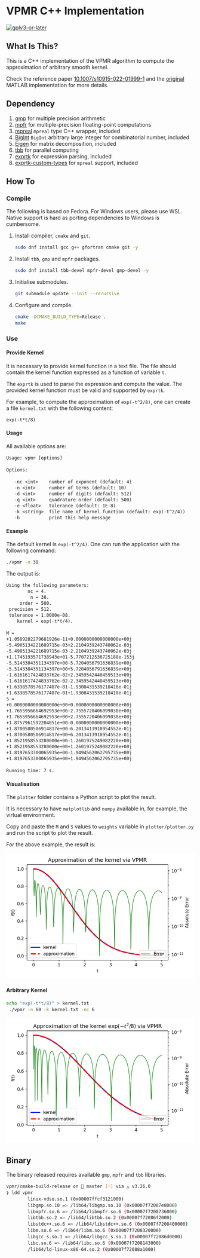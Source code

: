 # VPMR C++ Implementation

[![gplv3-or-later](https://www.gnu.org/graphics/gplv3-or-later.svg)](https://www.gnu.org/licenses/gpl-3.0.en.html)

## What Is This?

This is a C++ implementation of the VPMR algorithm to compute the approximation of arbitrary smooth kernel.

Check the reference paper [10.1007/s10915-022-01999-1](https://doi.org/10.1007/s10915-022-01999-1) and
the [original](https://github.com/ZXGao97/VPMR) MATLAB implementation for more details.

## Dependency

1. [gmp](https://gmplib.org/) for multiple precision arithmetic
2. [mpfr](https://www.mpfr.org/) for multiple-precision floating-point computations
3. [mpreal](http://www.holoborodko.com/pavel/mpfr/) `mpreal` type C++ wrapper, included
4. [BigInt](https://github.com/faheel/BigInt) `BigInt` arbitrary large integer for combinatorial number, included
5. [Eigen](https://eigen.tuxfamily.org/) for matrix decomposition, included
6. [tbb](https://github.com/oneapi-src/oneTBB) for parallel computing
7. [exprtk](https://github.com/ArashPartow/exprtk.git) for expression parsing, included
8. [exprtk-custom-types](https://github.com/ArashPartow/exprtk-custom-types.git) for `mpreal` support, included

## How To

### Compile

The following is based on Fedora. For Windows users, please use WSL.
Native support is hard as porting dependencies to Windows is cumbersome.

1. Install compiler, `cmake` and `git`.
   ```bash
   sudo dnf install gcc g++ gfortran cmake git -y
   ```
2. Install `tbb`, `gmp` and `mpfr` packages.
   ```bash
   sudo dnf install tbb-devel mpfr-devel gmp-devel -y
   ```
3. Initialise submodules.
   ```bash
   git submodule update --init --recursive
   ```
4. Configure and compile.
   ```bash
   cmake -DCMAKE_BUILD_TYPE=Release .
   make
   ```

### Use

#### Provide Kernel

It is necessary to provide kernel function in a text file.
The file should contain the kernel function expressed as a function of variable `t`.

The `exprtk` is used to parse the expression and compute the value.
The provided kernel function must be valid and supported by `exprtk`.

For example, to compute the approximation of `exp(-t^2/8)`, one can create a file `kernel.txt` with the following
content:

```text
exp(-t*t/8)
```

#### Usage

All available options are:

```text
Usage: vpmr [options]

Options:

   -nc <int>    number of exponent (default: 4)
   -n <int>     number of terms (default: 10)
   -d <int>     number of digits (default: 512)
   -q <int>     quadrature order (default: 500)
   -e <float>   tolerance (default: 1E-8)
   -k <string>  file name of kernel function (default: exp(-t^2/4))
   -h           print this help message
```

#### Example

The default kernel is `exp(-t^2/4)`. One can run the application with the following command:

```bash
./vpmr -n 30
```

The output is:

```text
Using the following parameters:
        nc = 4.
         n = 30.
     order = 500.
 precision = 512.
 tolerance = 1.0000e-08.
    kernel = exp(-t*t/4).

M = 
+1.0589202279681926e-11+0.0000000000000000e+00j
-5.4905134221689715e-03+2.2104939243740062e-03j
-5.4905134221689715e-03-2.2104939243740062e-03j
+1.1745193571738943e+01-5.7707212536725188e-153j
-5.5143304351134397e+00-5.7204056791636839e+00j
-5.5143304351134397e+00+5.7204056791636839e+00j
-1.6161617424833762e-02+2.3459542440459513e+00j
-1.6161617424833762e-02-2.3459542440459513e+00j
+1.6338578576177487e-01-1.9308431539218418e-01j
+1.6338578576177487e-01+1.9308431539218418e-01j
S = 
+0.0000000000000000e+00+0.0000000000000000e+00j
+1.7655956664692953e+00-2.7555720406099038e+00j
+1.7655956664692953e+00+2.7555720406099038e+00j
+1.8757961592204051e+00-0.0000000000000000e+00j
+1.8700580506914817e+00-6.2013413918954552e-01j
+1.8700580506914817e+00+6.2013413918954552e-01j
+1.8521958553280000e+00-1.2601975249082220e+00j
+1.8521958553280000e+00+1.2601975249082220e+00j
+1.8197653300065935e+00-1.9494562062795735e+00j
+1.8197653300065935e+00+1.9494562062795735e+00j

Running time: 7 s.
```

#### Visualisation

The `plotter` folder contains a Python script to plot the result.

It is necessary to have `matplotlib` and `numpy` available in, for example, the virtual environment.

Copy and paste the `M` and `S` values to `weights` variable in `plotter/plotter.py` and run the script to plot the
result.

For the above example, the result is:

![exp(-x^2/4)](example.png)

#### Arbitrary Kernel

```bash
echo "exp(-t*t/8)" > kernel.txt
 ./vpmr -n 60 -k kernel.txt -nc 6
```

![exp(-x^2/8)](arbitrary.png)

## Binary

The binary released requires available `gmp`, `mpfr` and `tbb` libraries.

```bash
vpmr/cmake-build-release on  master [!] via △ v3.26.0 
❯ ldd vpmr 
        linux-vdso.so.1 (0x00007ffcf3121000)
        libgmp.so.10 => /lib64/libgmp.so.10 (0x00007f72087e8000)
        libmpfr.so.6 => /lib64/libmpfr.so.6 (0x00007f7208736000)
        libtbb.so.2 => /lib64/libtbb.so.2 (0x00007f72086f2000)
        libstdc++.so.6 => /lib64/libstdc++.so.6 (0x00007f7208400000)
        libm.so.6 => /lib64/libm.so.6 (0x00007f7208320000)
        libgcc_s.so.1 => /lib64/libgcc_s.so.1 (0x00007f72086d0000)
        libc.so.6 => /lib64/libc.so.6 (0x00007f7208143000)
        /lib64/ld-linux-x86-64.so.2 (0x00007f72088a1000)
```
